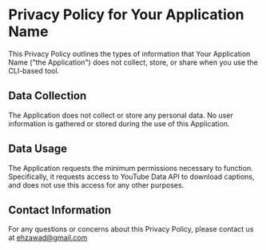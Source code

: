 
# Privacy Policy for Your Application Name

This Privacy Policy outlines the types of information that Your Application Name ("the Application") does not collect, store, or share when you use the CLI-based tool.

## Data Collection
The Application does not collect or store any personal data. No user information is gathered or stored during the use of this Application.

## Data Usage
The Application requests the minimum permissions necessary to function. Specifically, it requests access to YouTube Data API to download captions, and does not use this access for any other purposes.

## Contact Information
For any questions or concerns about this Privacy Policy, please contact us at ehzawad@gmail.com
